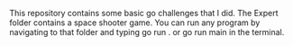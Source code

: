 This repository contains some basic go challenges that I did. The Expert folder contains a space shooter game. You can run any program by navigating to that folder and typing go run . or go run main in the terminal.
